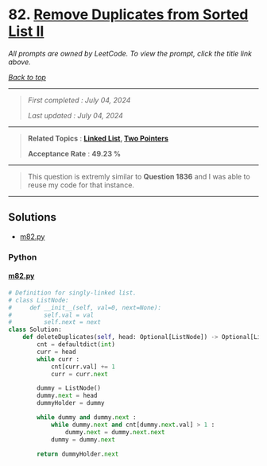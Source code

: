 # 82. [Remove Duplicates from Sorted List II](<https://leetcode.com/problems/remove-duplicates-from-sorted-list-ii>)

*All prompts are owned by LeetCode. To view the prompt, click the title link above.*

*[Back to top](<../README.md>)*

------

> *First completed : July 04, 2024*
>
> *Last updated : July 04, 2024*

------

> **Related Topics** : **[Linked List](<by_topic/Linked List.md>), [Two Pointers](<by_topic/Two Pointers.md>)**
>
> **Acceptance Rate** : **49.23 %**

------

> This question is extremly similar to **Question 1836** and I was able to reuse my code for that instance.

------

## Solutions

- [m82.py](<../my-submissions/m82.py>)
### Python
#### [m82.py](<../my-submissions/m82.py>)
```Python
# Definition for singly-linked list.
# class ListNode:
#     def __init__(self, val=0, next=None):
#         self.val = val
#         self.next = next
class Solution:
    def deleteDuplicates(self, head: Optional[ListNode]) -> Optional[ListNode]:
        cnt = defaultdict(int)
        curr = head
        while curr :
            cnt[curr.val] += 1
            curr = curr.next

        dummy = ListNode()
        dummy.next = head
        dummyHolder = dummy

        while dummy and dummy.next :
            while dummy.next and cnt[dummy.next.val] > 1 :
                dummy.next = dummy.next.next
            dummy = dummy.next
        
        return dummyHolder.next
```

